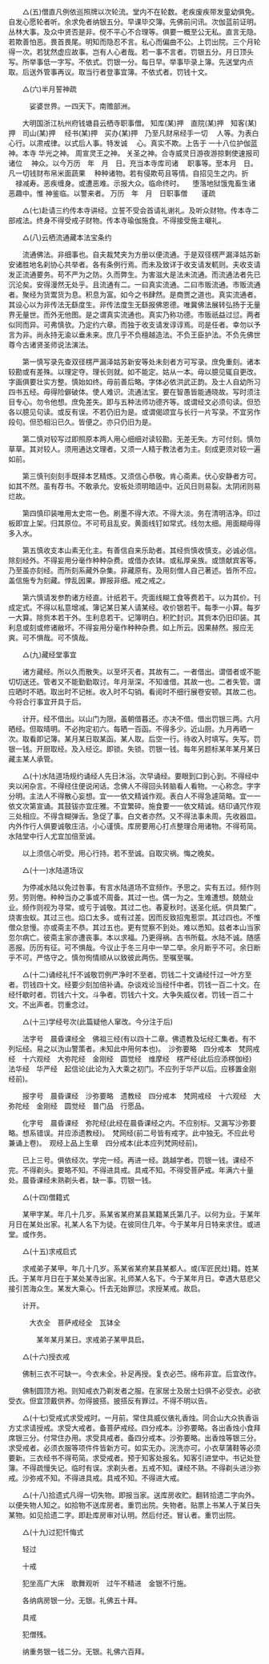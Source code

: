 <!-- { "loadSidebar": true } -->
　　△(五)僧直凡例依巡照牌以次轮流。堂内不在轮数。老疾废疾带发童幼俱免。自发心愿轮者听。余求免者纳银五分。早课毕交簿。先佛前问讯。次伽蓝前证明。丛林大事。及众中贤否是非。傥不平心不合理等。俱要一概至公无私。直言无隐。若欺善怕恶。畏首畏尾。明知而隐忍不言。私心而偏曲不公。上罚出院。三个月轮得一次。若犹然虚应故事。岂有人心者哉。若一事不言者。罚银五分。月日顶头写。所举事低一字写。不依式。罚银一分。每日早。举事毕录上簿。先送堂内点取。后送外管事再议。取当行者登事宜簿。不依式者。罚钱十文。

　　△(六)半月誓神疏

　　　娑婆世界。一四天下。南赡部洲。

　　大明国浙江杭州府钱塘县云栖寺职事僧。
知库(某)押　直院(某)押　知客(某)押　司山(某)押
　经书(某)押　买办(某)押　乃至凡财帛经手一切
　人等。为表白心行。以肃戒律。以式后人事。特发诚
　心。真实不欺。上告于
一十八位护伽蓝神。本寺
华光之神。
周宣灵王之神。
关圣之神。合寺威灵日游夜游掠剩使速报司诸位
　神众。以今万历　年　月　日。充当本寺库司诸
　职事等。至本月　日。凡一切钱财布帛米面蔬果
　种种诸物。若有侵欺苟且等情。自招见生之内。折
　禄减寿。恶疾缠身。或遭恶难。示报大众。临命终时。
　堕落地狱饿鬼畜生诸恶趣中。惟
神鉴临。以警来者。
万历　年　月　日职事僧　　谨疏

　　△(七)赴请三约传本寺讲经。立誓不受会首请礼谢礼。及听众财物。传本寺二部戒法。终身不得受戒子财物。传本寺瑜伽施食。不得接受施主嚫礼。

　　△(八)云栖流通藏本法宝条约

　　流通佛法。非细事也。自夫裁梵夹为方册以便流通。于是双径楞严漏泽姑苏新安诸胜地名刹协心共举者。各有条例行焉。而未及致详于收支请发軏则。夫收支请发正流通要务。苟不严为之防。久而弊生。为害滋大是法未流通。而流通法者先已沉沦矣。安得漫然无处乎。且流通有二。一曰真实流通。二曰市贩流通。市贩流通者。聚经为货鬻货为息。积息为富。如今之书肆然。是商贾之道也。真实流通者。其设心以为非传法无繇度生。非传法度生无繇报佛恩德。唯冀佛法展转弘扬于无量界无量世。而外无他图。是之谓真实流通也。真实乃称功德。市贩祇益过愆。两者似同而异。可弗慎欤。乃定约六章。而独于收支请发谆谆焉。司是任者。幸勿以予言为非。尚永持无渝以垂未来。庶几乎不负檀越造法。不负王臣护法。不负先佛世尊今古诸贤圣师说法演法。

　　第一慎写录先查双径楞严漏泽姑苏新安等处未刻者方可写录。庶免重刻。诸本较勘或有差殊。以理定夺。理长则就。如不能定。姑从一本。毋以臆见辄自更改。字画俱要壮实方整。慎始如终。毋前善后略。字体必依洪武正韵。及士人自幼所习四书五经。毋得险僻破体。使人难识。流通法宝。要在智愚皆能通晓故。写时须注目专心。勿令他想。庶免差失。即与五种法师功德齐等。或谓经文必须句读。但恐各以臆见句读。或反有误。不若仍旧为是。或谓偈颂宜与长行一片写录。不宜另作段句。但恐相沿已久。皆便之。亦只仍旧为是。

　　第二慎对较写过即照原本两人用心细细对读较勘。无差无失。方可付刻。慎勿草草。其对较人。须用通达文理者。又须一人精于教法者为主。刻成更须对较一遍如前。

　　第三慎刊刻刻手既择本艺精炼。又须信心恭敬。肯心斋素。伏心安静者方可。如其不然。虽有荐书。不敢承允。安板处须明暗适中。近风日则易裂。太阴闭则易烂故。

　　第四慎印装唯用太史帘一色。刷墨不得大浓。不得大淡。务在清明洁净。印过板即宜上架。归其原位。不可苟且乱安。黄面线钉如常式。线勿太细。用面糊毋得多入水。

　　第五慎收支本山素无化主。有善信自来乐助者。其经赀慎收慎支。必诚必信。除刻经外。不得妄用分毫作种种杂费。或借办衣钵。或私厚亲族。或馈献宾客等。乃至虽亦刻经。而所刻系藏外杂集。非藏原有。及用刻僧人自己著述。皆所不应。盖信施专为刻藏。悖乱因果。罪报非细。戒之戒之。

　　第六慎请发参酌诸方经直。计纸若干。壳面线糊工食等费若干。以为其价。刊成定式。不得以私意增减。簿记某日某人请某经。收价银若干。每季一小算。每岁一大算。除赀本若干外。生利息若干。记簿明白。积贮封识。其赀本仍旧印装。其利息或刻或修诸敝坏。不得妄用分毫作种种杂费。如上所云。因果赫然。报应无爽。可不惧哉。可不慎哉。

　　△(九)藏经堂事宜

　　诸方藏经。所以久而散失。以至坏灭者。其故有二。一者借出。谓借者或不能切切送还。管者又不能勤勤取讨。年月渐深。不知谁借。其故一也。二者失管。谓应晒时不晒。取出时不记帐。收入时不勾销。看阅时不细行展卷安顿。其故二也。今将合行事宜开具于后。

　　计开。经不借出。以山门为限。虽朝借暮还。亦决不借。借出罚银三两。六月晒经。但取晴明。不必拘定初六。每晒一百函。不得多少。近山厨。九月再晒一次。取看即记簿。某月某日取某函。某人取。后空一行。待收入时填写。失写。罚银一钱。开厨取经。及入经讫。即锁。失锁。罚银一钱。每年另题标某年某月某日藏主某人承管。

　　△(十)水陆道场规约诵经人先日沐浴。次早诵经。要眼到口到心到。不得经中夹以闲杂言。不得经住便说闲话。念佛人不得回头转脑看人看物。一心称念。字字分明。主法人不得散心妄想。宜一一依文精诚作观。表白人不得急遽简略。宜一一依文次第宣诵。其鼓钹亦宜庄雅。不宜繁碎。施食要一一依文精诚。结印诵咒作观三处相应。不得含糊弹舌。急促了事。白文者亦然。又不得法事未周。先收器皿。内外作行人俱要诚敬庄洁。小心谨慎。库房要用心打点整理合用诸物。不得苟简。水陆堂中行人尤宜加倍至诚。

　　以上须信心听受。用心行持。若不至诚。自取灾祸。悔之晚矣。

　　△(十一)水陆道场议

　　为停减水陆以免过咎事。有言水陆道场不宜频作。予思之。实有五过。频作则劳。劳则倦。种种当办之事或不周备。其过一也。偶一为之。生难遭想。兢兢业业。频作则视为寻常。或亏于诚敬。其过二也。春夏秋时。送圣化纸。供具繁广。烧害虫蚁。其过三也。焰口太多。或有过差。因而反致招鬼惹崇。其过四也。不惟僧众怠慢。亦或斋主不恭。其过五也。更有觉察不到处。难以悉知。兹者本山当家忽尔病亡。彼斋主家亦遭丧事。本以求福。乃更得祸。古书所载。水陆不诚。随感恶报。历历有征。可不惧哉。今议止于冬三月中一举二举。余月断乎不可。余日断乎不可。严恪守之。慎勿徇情顺从以致彼此两伤。至嘱至嘱。

　　△(十二)诵经礼忏不诚敬罚例严净时不至者。罚钱二十文诵经忏过一叶方至者。罚钱四十文。经要少刻加倍补诵。杂谈戏论当经忏中者。罚钱一百二十文。在经忏歇时者。罚钱六十文。斗争者。罚钱六十文。大争失威仪者。罚钱一百二十文。不出声者。罚重念过。

　　△(十三)学经号次(此篇疑他人窜改。今分注于后)

　　法字号　晨昏课经全　佛祖三经(有以四十二章。佛遗教及坛经汇集者。有不列坛经。易之以沩山警策者。未知此中用何本也)。　沙弥要略　四分戒本　梵网戒经　十六观经　大弥陀经　金刚经　圆觉经　维摩经　楞严经(此后应添楞伽经)　法华经　华严经　起信论(此论为入大乘之初门。不应列于华严以后。应移置金刚经前)。

　　报字号　晨昏课经　沙弥要略　遗教经　四分戒本　梵网戒经　十六观经　大弥陀经　金刚经　圆觉经　普门品　行愿品。

　　化字号　晨昏课经　弥陀经(此经在晨昏课经之内。不应别标。又漏写沙弥要略。想系错误。并应添遗教经)。　梵网经(前二号皆有戒字。此中独无。不应此号兼诵上卷)。　观经上品上生章　四分戒本(此本应列梵网经前)。

　　已上三号。俱依经次。学完一经。再进一经。跳越学者。罚银一钱。课经不完。不得剃头。要略不知。不得进具戒。具戒不知。不得受菩萨戒。年满六十量处。晨昏课经未熟剃头者。缺一事。罚银一钱。

　　△(十四)僧籍式

　　某甲字某。年几十几岁。系某省某府某县某籍某氏第几子。以何为业。于某年月日在某处出家。礼某人名下为徒。在彼同住几年。今于某年月日特来求住。或进堂。或作务。

　　△(十五)求戒启式

　　求戒弟子某甲。年几十几岁。系某省某府某县某都人。或(军匠民灶)籍。姓某氏。于某年月日在于某处某寺出家。礼师某人名下。今于某年月日。幸遇大慈悲父接引苦海众生。某发大乘心。忏去无始罪愆。求授某戒。故启。

　　计开。

　　　大衣全　菩萨戒经全　瓦钵全

　　　　某年某月某日。求戒弟子某甲具启。

　　△(十六)授衣戒

　　佛制三衣不可缺一。今衣未全。补足再授。复衣必苎。绵布非宜。后宜改作。

　　佛制圆顶方袍。则知戒衣乃剃发者之服。在家居士及居士妇俱不必受衣。必欲受衣。但宜顶戴供养。勿得披搭。披搭反有罪过。不得不明以告。

　　△(十七)受戒式求受戒时。一月前。常住具威仪俵礼香烛。同合山大众执香诣方丈求请授戒。求受大戒者。备菩萨戒经。四分戒本。沙弥要略。各出香烛小食拜席银三分。付常住办用。求受具戒者。备四分戒本。沙弥要略。出香烛等银三分。求受戒者。必须衣服等项件件皆新方可。如实无办。浣洗亦可。小衣草蒲鞋等必须要新。三衣经书不得苟简。求受戒者。预于知客处报名。知客引进堂中。书记处登簿。不得疏慢失记。临时有误。求剃头者。五戒不知。课经不熟。不得剃头进沙弥戒。沙弥戒不知。不得进具戒。具戒不知。不得进大戒。

　　△(十八)拾遗式凡得一切失物。即报当家。送库房收贮。翻转拾遗二字向外。以便失物人知之。如拾物不送库房者。重罚出院。失物者。贴票上书某人于某日失某物。如见拾遗二字。即赴库房审对认明。然后付还。冒认者。重罚出院。

　　△(十九)过犯忏悔式

　　轻过

　　十戒

　　犯坐高广大床　歌舞观听　过午不精进　金银不行施。

　　各纳病房银一分。无银。礼佛五十拜。

　　具戒

　　犯僧残。

　　纳重务银一钱二分。无银。礼佛六百拜。

